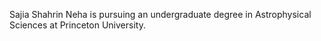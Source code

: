 Sajia Shahrin Neha is pursuing an undergraduate degree in Astrophysical Sciences at Princeton University.
